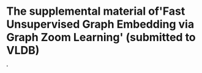 # The supplemental material of'Fast Unsupervised Graph Embedding via Graph Zoom Learning' (submitted to VLDB)
'
